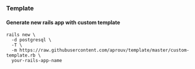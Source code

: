 ### Template

#### Generate new rails app with custom template

```
rails new \
  -d postgresql \
  -T \
  -m https://raw.githubusercontent.com/aprouv/template/master/custom-template.rb \
  your-rails-app-name
```
